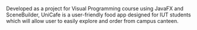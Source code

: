 Developed as a project for Visual Programming course using JavaFX and SceneBuilder, UniCafe is a user-friendly food app designed for IUT students which will allow user to easily explore and order from campus canteen.

